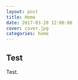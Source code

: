 ```yaml
---
layout: post
title: Home
date: 2017-03-28 12:00:00
cover: cover.jpg
categories: home
---
```


## Test

Test.

